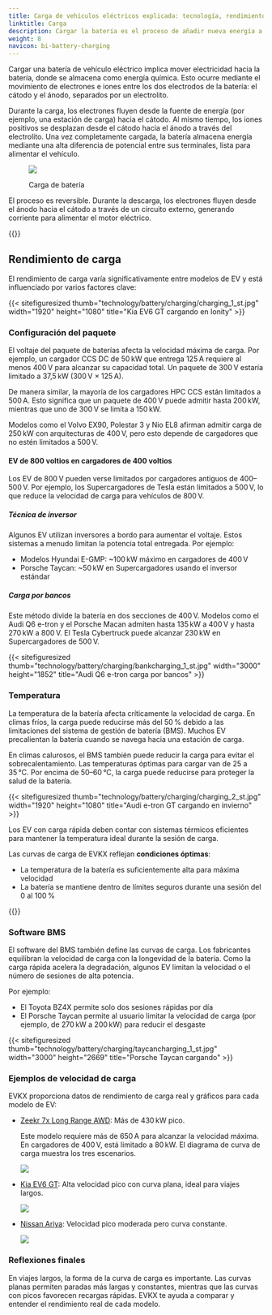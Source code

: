 ```yaml
---
title: Carga de vehículos eléctricos explicada: tecnología, rendimiento y factores reales
linktitle: Carga
description: Cargar la batería es el proceso de añadir nueva energía a la batería.
weight: 8
navicon: bi-battery-charging
---
```


<!-- markdownlint-disable MD033 -->

Cargar una batería de vehículo eléctrico implica mover electricidad hacia la batería, donde se almacena como energía química. Esto ocurre mediante el movimiento de electrones e iones entre los dos electrodos de la batería: el cátodo y el ánodo, separados por un electrolito.

Durante la carga, los electrones fluyen desde la fuente de energía (por ejemplo, una estación de carga) hacia el cátodo. Al mismo tiempo, los iones positivos se desplazan desde el cátodo hacia el ánodo a través del electrolito. Una vez completamente cargada, la batería almacena energía mediante una alta diferencia de potencial entre sus terminales, lista para alimentar el vehículo.

<figure>
<img src="https://media.evkx.net/multimedia/technology/battery/charging/batteryconceptcharging.drawio.svg" class="img-fluid mx-auto d-block">
<figcaption>
    <p class="lead text-center fw-semibold">
        Carga de batería
    </p>
</figcaption>
</figure>

El proceso es reversible. Durante la descarga, los electrones fluyen desde el ánodo hacia el cátodo a través de un circuito externo, generando corriente para alimentar el motor eléctrico.

{{<evkxdisplayaddarticle />}}

## Rendimiento de carga

El rendimiento de carga varía significativamente entre modelos de EV y está influenciado por varios factores clave:

{{< sitefiguresized thumb="technology/battery/charging/charging\_1\_st.jpg" width="1920" height="1080" title="Kia EV6 GT cargando en Ionity" >}}

### Configuración del paquete

El voltaje del paquete de baterías afecta la velocidad máxima de carga. Por ejemplo, un cargador CCS DC de 50 kW que entrega 125 A requiere al menos 400 V para alcanzar su capacidad total. Un paquete de 300 V estaría limitado a 37,5 kW (300 V × 125 A).

De manera similar, la mayoría de los cargadores HPC CCS están limitados a 500 A. Esto significa que un paquete de 400 V puede admitir hasta 200 kW, mientras que uno de 300 V se limita a 150 kW.

Modelos como el Volvo EX90, Polestar 3 y Nio EL8 afirman admitir carga de 250 kW con arquitecturas de 400 V, pero esto depende de cargadores que no estén limitados a 500 V.

#### EV de 800 voltios en cargadores de 400 voltios

Los EV de 800 V pueden verse limitados por cargadores antiguos de 400–500 V. Por ejemplo, los Supercargadores de Tesla están limitados a 500 V, lo que reduce la velocidad de carga para vehículos de 800 V.

##### Técnica de inversor

Algunos EV utilizan inversores a bordo para aumentar el voltaje. Estos sistemas a menudo limitan la potencia total entregada. Por ejemplo:

* Modelos Hyundai E-GMP: ~100 kW máximo en cargadores de 400 V  
* Porsche Taycan: ~50 kW en Supercargadores usando el inversor estándar

##### Carga por bancos

Este método divide la batería en dos secciones de 400 V. Modelos como el Audi Q6 e-tron y el Porsche Macan admiten hasta 135 kW a 400 V y hasta 270 kW a 800 V. El Tesla Cybertruck puede alcanzar 230 kW en Supercargadores de 500 V.

{{< sitefiguresized thumb="technology/battery/charging/bankcharging\_1\_st.jpg" width="3000" height="1852" title="Audi Q6 e-tron carga por bancos" >}}

### Temperatura

La temperatura de la batería afecta críticamente la velocidad de carga. En climas fríos, la carga puede reducirse más del 50 % debido a las limitaciones del sistema de gestión de batería (BMS). Muchos EV precalientan la batería cuando se navega hacia una estación de carga.

En climas calurosos, el BMS también puede reducir la carga para evitar el sobrecalentamiento. Las temperaturas óptimas para cargar van de 25 a 35 °C. Por encima de 50–60 °C, la carga puede reducirse para proteger la salud de la batería.

{{< sitefiguresized thumb="technology/battery/charging/charging\_2\_st.jpg" width="1920" height="1080" title="Audi e-tron GT cargando en invierno" >}}

Los EV con carga rápida deben contar con sistemas térmicos eficientes para mantener la temperatura ideal durante la sesión de carga.

Las curvas de carga de EVKX reflejan **condiciones óptimas**:

* La temperatura de la batería es suficientemente alta para máxima velocidad  
* La batería se mantiene dentro de límites seguros durante una sesión del 0 al 100 %

{{<evkxdisplayaddarticle />}}

### Software BMS

El software del BMS también define las curvas de carga. Los fabricantes equilibran la velocidad de carga con la longevidad de la batería. Como la carga rápida acelera la degradación, algunos EV limitan la velocidad o el número de sesiones de alta potencia.

Por ejemplo:

* El Toyota BZ4X permite solo dos sesiones rápidas por día  
* El Porsche Taycan permite al usuario limitar la velocidad de carga (por ejemplo, de 270 kW a 200 kW) para reducir el desgaste

{{< sitefiguresized thumb="technology/battery/charging/taycancharging\_1\_st.jpg" width="3000" height="2669" title="Porsche Taycan cargando" >}}

### Ejemplos de velocidad de carga

EVKX proporciona datos de rendimiento de carga real y gráficos para cada modelo de EV:

* [Zeekr 7x Long Range AWD](/models/zeekr/7x/7x_long_range_awd/chargingcurve/): Más de 430 kW pico.

  Este modelo requiere más de 650 A para alcanzar la velocidad máxima. En cargadores de 400 V, está limitado a 80 kW. El diagrama de curva de carga muestra los tres escenarios.

  <img src="https://evkx.net/models/zeekr/7x/7x_long_range_awd/chargingcurve/chart/?battery=0" class="img-fluid">

* [Kia EV6 GT](/models/kia/ev6/ev6_gt/chargingcurve/): Alta velocidad pico con curva plana, ideal para viajes largos.

  <img src="https://evkx.net/models/kia/ev6/ev6_gt/chargingcurve/chart/?battery=0" class="img-fluid">

* [Nissan Ariya](/models/nissan/ariya/ariya_87kwh_e-4orce/chargingcurve/): Velocidad pico moderada pero curva constante.

  <img src="/models/nissan/ariya/ariya_87kwh_e-4orce/chargingcurve/chart/?battery=0" class="img-fluid">

### Reflexiones finales

En viajes largos, la forma de la curva de carga es importante. Las curvas planas permiten paradas más largas y constantes, mientras que las curvas con picos favorecen recargas rápidas. EVKX te ayuda a comparar y entender el rendimiento real de cada modelo.

